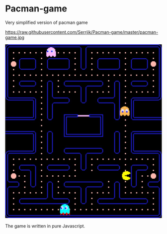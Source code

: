 # Pacman-game
Very simplified version of pacman game

https://raw.githubusercontent.com/Serrjik/Pacman-game/master/pacman-game.jpg

![Preview](https://raw.githubusercontent.com/Serrjik/Pacman-game/master/pacman-game.jpg)

The game is written in pure Javascript.

